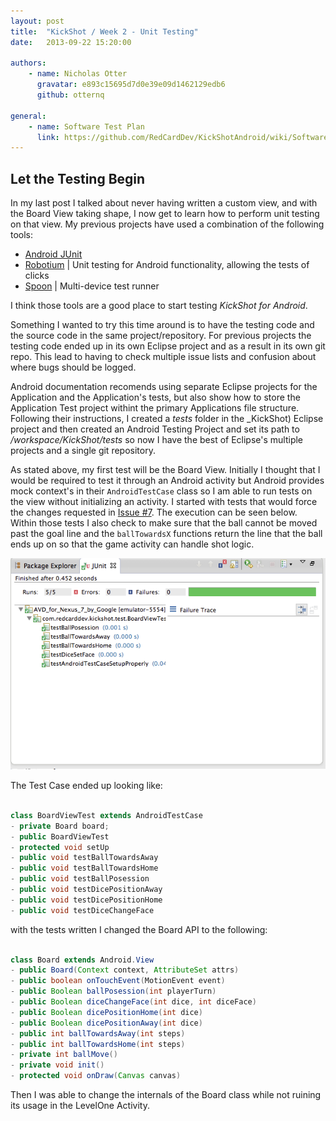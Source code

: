 ```yaml
---
layout: post
title:  "KickShot / Week 2 - Unit Testing"
date:   2013-09-22 15:20:00

authors:
    - name: Nicholas Otter
      gravatar: e893c15695d7d0e39e09d1462129edb6
      github: otternq

general:
    - name: Software Test Plan
      link: https://github.com/RedCardDev/KickShotAndroid/wiki/Software-Test-Plan
---
```


Let the Testing Begin
----------

In my last post I talked about never having written a custom view, and with the Board View taking shape, I now get to learn how to perform unit testing on that view. My previous projects have used a combination of the following tools:

- [Android JUnit](http://developer.android.com/tools/testing/testing_android.html)
- [Robotium](https://code.google.com/p/robotium/) | Unit testing for Android functionality, allowing the tests of clicks
- [Spoon](http://square.github.io/spoon/) | Multi-device test runner

I think those tools are a good place to start testing _KickShot for Android_.

Something I wanted to try this time around is to have the testing code and the source code in the same project/repository. 
For previous projects the testing code ended up in its own Eclipse project and as a result in its own git repo. 
This lead to having to check multiple issue lists and confusion about where bugs should be logged. 

Android documentation recomends using separate Eclipse projects for the Application 
and the Application's tests, but also show how to store the Application Test project withint the primary
Applications file structure. Following their instructions, I created a _tests_ folder in the _KickShot) Eclipse project and 
then created an Android Testing Project and set its path to _/workspace/KickShot/tests_ so now I have the 
best of Eclipse's multiple projects and a single git repository.

As stated above, my first test will be the Board View. Initially I thought that I would be required to test it through an Android activity but Android provides mock context's in their `AndroidTestCase` class so I am able to run tests on the view without initializing an activity. I started with tests that would force the changes requested in [Issue #7](https://github.com/RedCardDev/KickShotAndroid/issues/7). The execution can be seen below. Within those tests I also check to make sure that the ball cannot be moved past the goal line and the `ballTowardsX` functions return the line that the ball ends up on so that the game activity can handle shot logic.

![Test Execution][1]

The Test Case ended up looking like:

```java

class BoardViewTest extends AndroidTestCase
- private Board board;
- public BoardViewTest
- protected void setUp
- public void testBallTowardsAway
- public void testBallTowardsHome
- public void testBallPosession
- public void testDicePositionAway
- public void testDicePositionHome
- public void testDiceChangeFace


```

with the tests written I changed the Board API to the following:

```java

class Board extends Android.View
- public Board(Context context, AttributeSet attrs)
- public boolean onTouchEvent(MotionEvent event)
- public Boolean ballPosession(int playerTurn)
- public Boolean diceChangeFace(int dice, int diceFace)
- public Boolean dicePositionHome(int dice)
- public Boolean dicePositionAway(int dice)
- public int ballTowardsAway(int steps)
- public int ballTowardsHome(int steps)
- private int ballMove()
- private void init()
- protected void onDraw(Canvas canvas)


```

Then I was able to change the internals of the Board class while not ruining its usage in the LevelOne Activity.


[1]: /images/screenshots/Screenshot_2013-09-20-ball-tests.png "Ball Tests"

